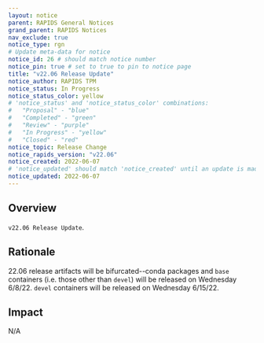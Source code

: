 ```yaml
---
layout: notice
parent: RAPIDS General Notices
grand_parent: RAPIDS Notices
nav_exclude: true
notice_type: rgn
# Update meta-data for notice
notice_id: 26 # should match notice number
notice_pin: true # set to true to pin to notice page
title: "v22.06 Release Update"
notice_author: RAPIDS TPM
notice_status: In Progress
notice_status_color: yellow
# 'notice_status' and 'notice_status_color' combinations:
#   "Proposal" - "blue"
#   "Completed" - "green"
#   "Review" - "purple"
#   "In Progress" - "yellow"
#   "Closed" - "red"
notice_topic: Release Change
notice_rapids_version: "v22.06"
notice_created: 2022-06-07
# 'notice_updated' should match 'notice_created' until an update is made
notice_updated: 2022-06-07
---
```


## Overview

`v22.06 Release Update`.

## Rationale

22.06 release artifacts will be bifurcated--conda packages and `base` containers (i.e. those other than `devel`) will be released on Wednesday 6/8/22. `devel` containers will be released on Wednesday 6/15/22.

## Impact

N/A
